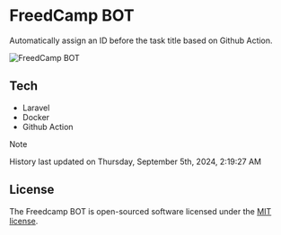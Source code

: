 # FreedCamp BOT

Automatically assign an ID before the task title based on Github Action.

![FreedCamp BOT](https://repository-images.githubusercontent.com/737932867/7d34798b-2680-471c-b089-a78a718d3d6a)

## Tech

- Laravel
- Docker
- Github Action

> [!NOTE]  
> History last updated on Thursday, September 5th, 2024, 2:19:27 AM

## License

The Freedcamp BOT is open-sourced software licensed under the [MIT license](https://opensource.org/licenses/MIT).
